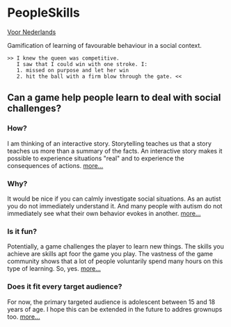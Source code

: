 # PeopleSkills

[Voor Nederlands](https://github.com/TinekeFrineke/PeopleSkills/Docs)

Gamification of learning of favourable behaviour in a social context.

```
>> I knew the queen was competitive.
   I saw that I could win with one stroke. I:
   1. missed on purpose and let her win
   2. hit the ball with a firm blow through the gate. <<
```
## Can a game help people learn to deal with social challenges?

### How?
I am thinking of an interactive story. Storytelling teaches us that a story teaches us more than a summary of the facts.
An interactive story makes it possible to experience situations "real" and to experience the consequences of actions.
[more...](https://github.com/TinekeFrineke/PeopleSkills/Docs/HOW_en)
### Why?
It would be nice if you can calmly investigate social situations. As an autist you do not immediately understand it. And many people with autism do not immediately see what their own behavior evokes in another.
[more...](https://github.com/TinekeFrineke/PeopleSkills/Docs/WHY_en)
### Is it fun?
Potentially, a game challenges the player to learn new things. The skills you achieve are skills apt foor the game you play.
The vastness of the game community shows that a lot of people voluntarily spend many hours on this type of learning. So, yes.
[more...](https://github.com/TinekeFrineke/PeopleSkills/Docs/RPG_en)
### Does it fit every target audience?
For now, the primary targeted audience is adolescent between 15 and 18 years of age. I hope this can be extended in the future to addres grownups too.
[more...](https://github.com/TinekeFrineke/PeopleSkills/Docs/TARGET_en)
